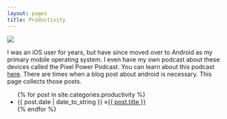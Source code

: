 ```yaml
---
layout: pages
title: Productivity
---
```


<img class="category" src="http://www.stevencombs.com/images/design/android.svg" />

I was an iOS user for years, but have since moved over to Android as my primary mobile operating system. I even have my own podcast about these devices called the Pixel Power Podcast. You can learn about this podcast [here](https://www.pixelpowerpodcast.com). There are times when a blog post about android is necessary. This page collects those posts.

<ul id="blog-posts" class="posts">
{% for post in site.categories.productivity %}
    <li><span>{{ post.date | date_to_string }} &raquo;</span><a href="{{ post.url }}">{{ post.title }}</a></li>
{% endfor %}
</ul>
